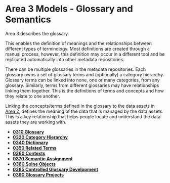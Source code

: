 <!-- SPDX-License-Identifier: CC-BY-4.0 -->
<!-- Copyright Contributors to the Egeria project. -->

# Area 3 Models - Glossary and Semantics

Area 3 describes the glossary.

This enables the definition of meanings and the relationships
between different types of terminology.
Most definitions are created through a manual process,
however, this definition may occur in a different
tool and be replicated automatically into other metadata
repositories.

There can be multiple glossaries in the metadata repositories.  Each glossary owns a set of glossary terms and (optionally) a category hierarchy.  Glossary terms can be linked into none, one or many categories, from any glossary.  Similarly, terms from different glossaries may have relationships linking them together.
This is the definitions of terms and concepts and how
they relate to one another.

Linking the concepts/terms defined in the glossary
to the data assets in [Area 2](Area-2-models.md), defines the meaning of the
data that is managed by the data assets.
This is a key relationship that helps people locate and
understand the data assets they are working with.

* **[0310 Glossary](0310-Glossary-Model.md)**
* **[0320 Category Hierarchy](0320-Category-Hierarchy.md)**
* **[0340 Dictionary](0340-Dictionary.md)**
* **[0350 Related Terms](0350-Related-Terms.md)**
* **[0360 Contexts](0360-Contexts.md)**
* **[0370 Semantic Assignment](0370-Semantic-Assignment.md)**
* **[0380 Spine Objects](0380-Spine-Objects.md)**
* **[0385 Controlled Glossary Development](0385-Controlled-Glossary-Development.md)**
* **[0390 Glossary Projects](0390-Glossary-Projects.md)**